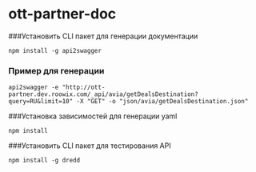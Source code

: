 # ott-partner-doc

###Установить CLI пакет для генерации документации

```
npm install -g api2swagger
```
### Пример для генерации
```
api2swagger -e "http://ott-partner.dev.roowix.com/_api/avia/getDealsDestination?query=RU&limit=10" -X "GET" -o "json/avia/getDealsDestination.json"

```
###Установка зависимостей для генерации yaml

```
npm install
```
###Установить CLI пакет для тестирования API
```
npm install -g dredd
```
